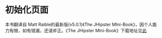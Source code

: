 # 初始化页面

本书翻译自 Matt Raible的最新版(v5.0.1)《The JHipster MIni-Book》，因个人能力有限，如有错漏，还请斧正。《The JHipster MIni-Book》下载地址见[此](https://www.infoq.com/minibooks/jhipster-mini-book-5)